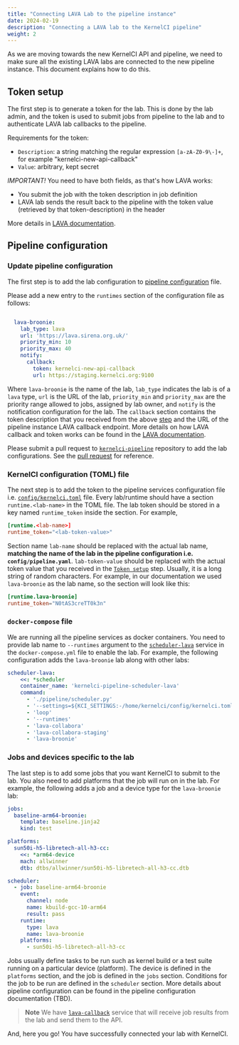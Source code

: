 ```yaml
---
title: "Connecting LAVA Lab to the pipeline instance"
date: 2024-02-19
description: "Connecting a LAVA lab to the KernelCI pipeline"
weight: 2
---
```


As we are moving towards the new KernelCI API and pipeline, we need to make sure
all the existing LAVA labs are connected to the new pipeline instance.  This
document explains how to do this.

## Token setup

The first step is to generate a token for the lab. This is done by the lab admin,
and the token is used to submit jobs from pipeline to the lab and to authenticate
LAVA lab callbacks to the pipeline.

Requirements for the token:
- `Description`: a string matching the regular expression `[a-zA-Z0-9\-]+`, for example "kernelci-new-api-callback"
- `Value`: arbitrary, kept secret

*IMPORTANT!* You need to have both fields, as that's how LAVA works:
- You submit the job with the token description in job definition
- LAVA lab sends the result back to the pipeline with the token value (retrieved by that token-description) in the header

More details in [LAVA documentation](https://docs.lavasoftware.org/lava/user-notifications.html#notification-callbacks).


## Pipeline configuration

### Update pipeline configuration

The first step is to add the lab configuration to [pipeline configuration](https://github.com/kernelci/kernelci-pipeline/blob/main/config/pipeline.yaml) file.

Please add a new entry to the `runtimes` section of the configuration file
as follows:

```yaml

  lava-broonie:
    lab_type: lava
    url: 'https://lava.sirena.org.uk/'
    priority_min: 10
    priority_max: 40
    notify:
      callback:
        token: kernelci-new-api-callback
        url: https://staging.kernelci.org:9100

```
Where `lava-broonie` is the name of the lab, `lab_type` indicates the lab is of a `lava` type, `url` is the URL of the lab, `priority_min` and `priority_max` are the priority range allowed to jobs, assigned by lab owner, and `notify` is the notification configuration for the lab.  The `callback` section contains the token description that you received from the above [step](#token-setup) and the URL of the pipeline instance LAVA callback endpoint.
More details on how LAVA callback and token works can be found in the [LAVA documentation](https://docs.lavasoftware.org/lava/user-notifications.html#notification-callbacks).

Please submit a pull request to [`kernelci-pipeline`](https://github.com/kernelci/kernelci-pipeline) repository to add the lab configurations. See the
[pull request](https://github.com/kernelci/kernelci-pipeline/pull/426) for reference.

### KernelCI configuration (TOML) file

The next step is to add the token to the pipeline services configuration file i.e. [`config/kernelci.toml`](https://github.com/kernelci/kernelci-pipeline/blob/main/config/kernelci.toml) file. Every lab/runtime should have a section `runtime.<lab-name>` in the TOML file. The lab token should be stored in a key named `runtime_token` inside the section.
For example,

```toml
[runtime.<lab-name>]
runtime_token="<lab-token-value>"
```

Section name `lab-name` should be replaced with the actual lab name, **matching the name of the lab in the pipeline configuration i.e. `config/pipeline.yaml`**.
`lab-token-value` should be replaced with the actual token value that you received in the [`Token setup`](#token-setup) step. Usually, it is a long string of random characters.
For example, in our documentation we used `lava-broonie` as the lab name, so the section will look like this:
```toml
[runtime.lava-broonie]
runtime_token="N0tAS3creTT0k3n"
```

### `docker-compose` file

We are running all the pipeline services as docker containers.
You need to provide lab name to `--runtimes` argument to the [`scheduler-lava`](https://github.com/kernelci/kernelci-pipeline/blob/main/docker-compose.yaml#L80)
service in the `docker-compose.yml` file to enable the lab.
For example, the following configuration adds the `lava-broonie` lab along with other labs:

```yml
scheduler-lava:
    <<: *scheduler
    container_name: 'kernelci-pipeline-scheduler-lava'
    command:
      - './pipeline/scheduler.py'
      - '--settings=${KCI_SETTINGS:-/home/kernelci/config/kernelci.toml}'
      - 'loop'
      - '--runtimes'
      - 'lava-collabora'
      - 'lava-collabora-staging'
      - 'lava-broonie'
```

### Jobs and devices specific to the lab

The last step is to add some jobs that you want KernelCI to submit to the lab.
You also need to add platforms that the job will run on in the lab.
For example, the following adds a job and a device type for the `lava-broonie` lab:

```yaml
jobs:
  baseline-arm64-broonie:
    template: baseline.jinja2
    kind: test

platforms:
  sun50i-h5-libretech-all-h3-cc:
    <<: *arm64-device
    mach: allwinner
    dtb: dtbs/allwinner/sun50i-h5-libretech-all-h3-cc.dtb

scheduler:
  - job: baseline-arm64-broonie
    event:
      channel: node
      name: kbuild-gcc-10-arm64
      result: pass
    runtime:
      type: lava
      name: lava-broonie
    platforms:
      - sun50i-h5-libretech-all-h3-cc
```

Jobs usually define tasks to be run such as kernel build or a test suite running on a particular device (platform).
The device is defined in the `platforms` section, and the job is defined in the `jobs` section.  Conditions for the job to be run are defined in the `scheduler` section.
More details about pipeline configuration can be found in the pipeline configuration documentation (TBD).

> **Note** We have [`lava-callback`](https://github.com/kernelci/kernelci-pipeline/blob/main/docker-compose-lava.yaml#L10) service that will receive job results from the lab and send them to the API.

And, here you go! You have successfully connected your lab with KernelCI.
